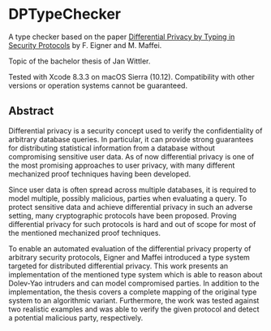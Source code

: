# DPTypeChecker
A type checker based on the paper [Differential Privacy by Typing in Security Protocols](http://sps.cs.uni-saarland.de/publications/dp_proto_long.pdf) by F. Eigner and M. Maffei.

Topic of the bachelor thesis of Jan Wittler.

Tested with Xcode 8.3.3 on macOS Sierra (10.12). Compatibility with other versions or operation systems cannot be guaranteed.

##  Abstract
Differential privacy is a security concept used to verify the confidentiality of arbitrary database queries. In particular, it can provide strong guarantees for distributing statistical information from a database without compromising sensitive user data. As of now differential privacy is one of the most promising approaches to user privacy, with many different mechanized proof techniques having been developed.

Since user data is often spread across multiple databases, it is required to model multiple, possibly malicious, parties when evaluating a query. To protect sensitive data and achieve differential privacy in such an adverse setting, many cryptographic protocols have been proposed. Proving differential privacy for such protocols is hard and out of scope for most of the mentioned mechanized proof techniques.

To enable an automated evaluation of the differential privacy property of arbitrary security protocols, Eigner and Maffei introduced a type system targeted for distributed differential privacy. This work presents an implementation of the mentioned type system which is able to reason about Dolev-Yao intruders and can model compromised parties. In addition to the implementation, the thesis covers a complete mapping of the original type system to an algorithmic variant. Furthermore, the work was tested against two realistic examples and was able to verify the given protocol and detect a potential malicious party, respectively.

